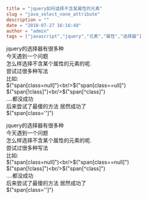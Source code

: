 ```toml
title = "jquery如何选择不含某属性的元素"
slug = "java_select_none_attribute"
description = ""
date = "2010-07-27 16:16:48"
author = "admin"
tags = ["javascript","jquery","元素","属性","选择器"]
```

jquery的选择器有很多种<br/>今天遇到一个问题<br/>怎么样选择不含某个属性的元素的呢.<br/>尝试过很多种写法<br/>比如:<br/>$("span[class=null]")<br/>$("span[class==ull]")<br/>$("span[!class]")<br/>$("span[^class]")<br/>....都没成功<br/>后来尝试了最傻的方法  居然成功了<br/>$("span[class='']")


<!--more-->

jquery的选择器有很多种<br/>今天遇到一个问题<br/>怎么样选择不含某个属性的元素的呢.<br/>尝试过很多种写法<br/>比如:<br/>$("span[class=null]")<br/>$("span[class==null]")<br/>$("span[!class]")<br/>$("span[^class]")<br/>....都没成功<br/>后来尝试了最傻的方法  居然成功了<br/>$("span[class='']")
